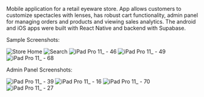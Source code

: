 Mobile application for a retail eyeware store. App allows customers to customize spectacles with lenses, has robust cart functionality, admin panel for managing orders and products and viewing sales analytics. The android and iOS apps were built with React Native and backend with Supabase. 

Sample Screenshots:

![Store Home](https://github.com/atharvapatil22/Opticare/assets/55489070/d422ee48-5171-4377-a03d-6f5a91de5bac)
![Search](https://github.com/atharvapatil22/Opticare/assets/55489070/d55bd521-be68-4674-bc45-db7d2641037c)
![iPad Pro 11_ - 46](https://github.com/atharvapatil22/Opticare/assets/55489070/82af0419-3047-45d2-912b-8f1a55415dd8)
![iPad Pro 11_ - 49](https://github.com/atharvapatil22/Opticare/assets/55489070/5f42dd64-669f-4251-b27c-de6ffc6f7717)
![iPad Pro 11_ - 68](https://github.com/atharvapatil22/Opticare/assets/55489070/dafce71d-6e79-49d6-b42e-d591a73fd6de)


Admin Panel Screenshots:

![iPad Pro 11_ - 39](https://github.com/atharvapatil22/Opticare/assets/55489070/70dc386e-b5a9-48f8-a048-453fc1f43058)
![iPad Pro 11_ - 16](https://github.com/atharvapatil22/Opticare/assets/55489070/690c1c81-683d-45f8-8642-bdcaf6916548)
![iPad Pro 11_ - 70](https://github.com/atharvapatil22/Opticare/assets/55489070/d65d7384-05ab-431b-9966-4378dd79daab)
![iPad Pro 11_ - 27](https://github.com/atharvapatil22/Opticare/assets/55489070/aebb6f57-9b8f-4f83-9656-aec58c3effc8)
